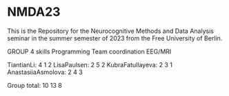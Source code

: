 # NMDA23
This is the Repository for the Neurocognitive Methods and Data Analysis seminar in the summer semester of 2023 from the Free University of Berlin. 

GROUP 4 skills   Programming   Team coordination	EEG/MRI

TiantianLi:	            4	            1	           2
LisaPaulsen:	        2	            5	           2
KubraFatullayeva:	    2	            3	           1
AnastasiiaAsmolova:	    2	            4	           3

Group total:		    10	            13	           8